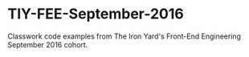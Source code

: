 # TIY-FEE-September-2016
Classwork code examples from The Iron Yard's Front-End Engineering September 2016 cohort.
